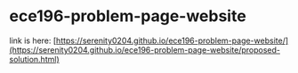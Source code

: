 # ece196-problem-page-website

link is here: [https://serenity0204.github.io/ece196-problem-page-website/](https://serenity0204.github.io/ece196-problem-page-website/proposed-solution.html)

